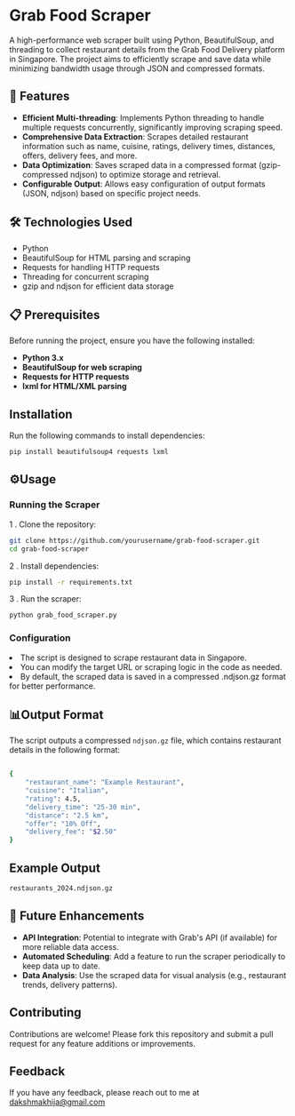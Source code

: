 # Grab Food Scraper
A high-performance web scraper built using Python, BeautifulSoup, and threading to collect restaurant details from the Grab Food Delivery platform in Singapore. The project aims to efficiently scrape and save data while minimizing bandwidth usage through JSON and compressed formats.

## 🚀 Features
* <b>Efficient Multi-threading</b>: Implements Python threading to handle multiple requests concurrently, significantly improving scraping speed.
* <b>Comprehensive Data Extraction</b>: Scrapes detailed restaurant information such as name, cuisine, ratings, delivery times, distances, offers, delivery fees, and more.
* <b>Data Optimization</b>: Saves scraped data in a compressed format (gzip-compressed ndjson) to optimize storage and retrieval.
* <b>Configurable Output</b>: Allows easy configuration of output formats (JSON, ndjson) based on specific project needs.

## 🛠 Technologies Used
- Python
- BeautifulSoup for HTML parsing and scraping
- Requests for handling HTTP requests
- Threading for concurrent scraping
- gzip and ndjson for efficient data storage

## 📋 Prerequisites
Before running the project, ensure you have the following installed:
*   <b> Python 3.x </b>
*   <b> BeautifulSoup for web scraping </b>
*   <b> Requests for HTTP requests </b>
*   <b> lxml for HTML/XML parsing </b>
  
## Installation

Run the following commands to install dependencies:

```bash
pip install beautifulsoup4 requests lxml

```


## ⚙️Usage
<h3>Running the Scraper</h4>

  1 . Clone the repository:

```bash
git clone https://github.com/yourusername/grab-food-scraper.git
cd grab-food-scraper
```

  2 . Install dependencies:
```bash
pip install -r requirements.txt
```

  3 . Run the scraper:
```bash
python grab_food_scraper.py
```

<h3>Configuration </h3> 
<li> The script is designed to scrape restaurant data in Singapore.</li>
<li> You can modify the target URL or scraping logic in the code as needed. </li>
<li> By default, the scraped data is saved in a compressed .ndjson.gz format for better performance.</li>


## 📊Output Format

The script outputs a compressed `ndjson.gz` file, which contains restaurant details in the following format:

```bash

{
    "restaurant_name": "Example Restaurant",
    "cuisine": "Italian",
    "rating": 4.5,
    "delivery_time": "25-30 min",
    "distance": "2.5 km",
    "offer": "10% Off",
    "delivery_fee": "$2.50"
}


```

## Example Output

```bash
restaurants_2024.ndjson.gz
```

## 🧩 Future Enhancements
- <b> API Integration</b>: Potential to integrate with Grab's API (if available) for more reliable data access.
- <b> Automated Scheduling</b>: Add a feature to run the scraper periodically to keep data up to date.
- <b> Data Analysis</b>: Use the scraped data for visual analysis (e.g., restaurant trends, delivery patterns).

## Contributing

Contributions are welcome! Please fork this repository and submit a pull request for any feature additions or improvements.


## Feedback

If you have any feedback, please reach out to me at dakshmakhija@gmail.com


